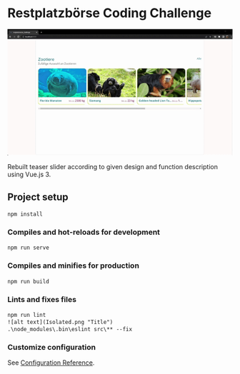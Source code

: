 # Restplatzbörse Coding Challenge
![alt text](app.gif "preview")

Rebuilt teaser slider according to given design and function description using Vue.js 3.

## Project setup

```
npm install
```

### Compiles and hot-reloads for development

```
npm run serve
```

### Compiles and minifies for production

```
npm run build
```

### Lints and fixes files

```
npm run lint
![alt text](Isolated.png "Title")
.\node_modules\.bin\eslint src\** --fix
```

### Customize configuration

See [Configuration Reference](https://cli.vuejs.org/config/).
